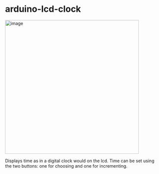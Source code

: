 # arduino-lcd-clock

<img width="434" alt="image" src="https://user-images.githubusercontent.com/46638829/181013643-29122550-4453-4e62-86c7-cae833e7a6f9.png">

Displays time as in a digital clock would on the lcd. Time can be set using the two buttons: one for choosing and one for incrementing. 
